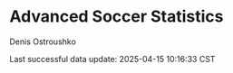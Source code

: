 # Advanced Soccer Statistics
Denis Ostroushko

<!-- gfm -->

Last successful data update: 2025-04-15 10:16:33 CST
